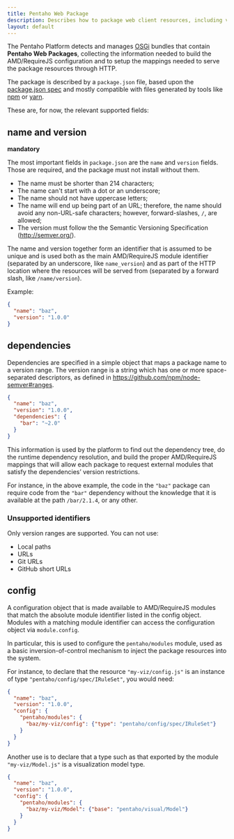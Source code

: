 ```yaml
---
title: Pentaho Web Package
description: Describes how to package web client resources, including visualizations, into the Pentaho platform.
layout: default
---
```


The Pentaho Platform detects and manages [OSGi](https://www.osgi.org/) bundles that contain **Pentaho Web Packages**, 
collecting the information needed to build the AMD/RequireJS configuration and 
to setup the mappings needed to serve the package resources through HTTP.

The package is described by a `package.json` file, based upon the [package.json spec](https://docs.npmjs.com/files/package.json) and 
mostly compatible with files generated by tools like [npm](https://www.npmjs.com) or [yarn](https://yarnpkg.com).

These are, for now, the relevant supported fields:

## name and version

**mandatory**

The most important fields in `package.json` are the `name` and `version` fields. 
Those are required, and the package must not install without them.
- The name must be shorter than 214 characters;
- The name can't start with a dot or an underscore;
- The name should not have uppercase letters;
- The name will end up being part of an URL;
  therefore, the name should avoid any non-URL-safe characters;
  however, forward-slashes, `/`, are allowed; 
- The version must follow the the Semantic Versioning Specification (http://semver.org/).

The name and version together form an identifier that is assumed to be unique and 
is used both as the main AMD/RequireJS module identifier (separated by an underscore, like `name_version`) and 
as part of the HTTP location where the resources will be served from (separated by a forward slash, like `/name/version`).

Example:

```json
{
  "name": "baz",
  "version": "1.0.0"
}
```

## dependencies

Dependencies are specified in a simple object that maps a package name to a version range.
The version range is a string which has one or more space-separated descriptors, 
as defined in https://github.com/npm/node-semver#ranges.

```json
{
  "name": "baz", 
  "version": "1.0.0", 
  "dependencies": { 
    "bar": "~2.0" 
  }
}
```

This information is used by the platform to find out the dependency tree, do the runtime dependency resolution, and 
build the proper AMD/RequireJS mappings that will allow each package to request external modules 
that satisfy the dependencies’ version restrictions.

For instance, in the above example, the code in the `"baz"` package can require code from the `"bar"` dependency 
without the knowledge that it is available at the path `/bar/2.1.4`, or any other.

### Unsupported identifiers

Only version ranges are supported. You can not use:
- Local paths
- URLs
- Git URLs
- GitHub short URLs 

## config

A configuration object that is made available to AMD/RequireJS modules that 
match the absolute module identifier listed in the config object.
Modules with a matching module identifier can access the configuration object via `module.config`.

In particular, 
this is used to configure the `pentaho/modules` module, 
used as a basic inversion-of-control mechanism to inject the package resources into the system.

For instance, to declare that the resource `"my-viz/config.js"` 
is an instance of type `"pentaho/config/spec/IRuleSet"`, 
you would need:
```json
{ 
  "name": "baz",
  "version": "1.0.0",
  "config": {
    "pentaho/modules": {
      "baz/my-viz/config": {"type": "pentaho/config/spec/IRuleSet"}
    }
  }
}
```

Another use is to declare that a type such as that exported by the module `"my-viz/Model.js"` is 
a visualization model type.
```json
{ 
  "name": "baz",
  "version": "1.0.0",
  "config": {
    "pentaho/modules": {
      "baz/my-viz/Model": {"base": "pentaho/visual/Model"}
    }
  }
}
```
